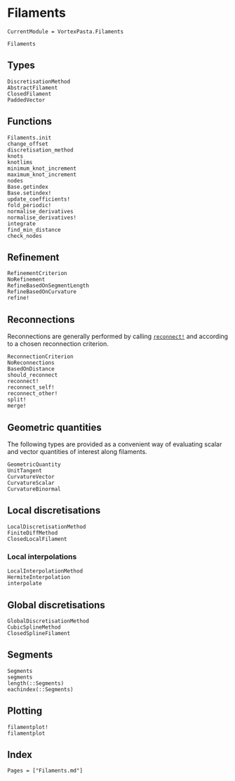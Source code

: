 # Filaments

```@meta
CurrentModule = VortexPasta.Filaments
```

```@docs
Filaments
```

## Types

```@docs
DiscretisationMethod
AbstractFilament
ClosedFilament
PaddedVector
```

## Functions

```@docs
Filaments.init
change_offset
discretisation_method
knots
knotlims
minimum_knot_increment
maximum_knot_increment
nodes
Base.getindex
Base.setindex!
update_coefficients!
fold_periodic!
normalise_derivatives
normalise_derivatives!
integrate
find_min_distance
check_nodes
```

## Refinement

```@docs
RefinementCriterion
NoRefinement
RefineBasedOnSegmentLength
RefineBasedOnCurvature
refine!
```

## Reconnections

Reconnections are generally performed by calling [`reconnect!`](@ref) and
according to a chosen reconnection criterion.

```@docs
ReconnectionCriterion
NoReconnections
BasedOnDistance
should_reconnect
reconnect!
reconnect_self!
reconnect_other!
split!
merge!
```

## Geometric quantities

The following types are provided as a convenient way of evaluating scalar and
vector quantities of interest along filaments.

```@docs
GeometricQuantity
UnitTangent
CurvatureVector
CurvatureScalar
CurvatureBinormal
```

## Local discretisations

```@docs
LocalDiscretisationMethod
FiniteDiffMethod
ClosedLocalFilament
```

### Local interpolations

```@docs
LocalInterpolationMethod
HermiteInterpolation
interpolate
```

## Global discretisations

```@docs
GlobalDiscretisationMethod
CubicSplineMethod
ClosedSplineFilament
```

## Segments

```@docs
Segments
segments
length(::Segments)
eachindex(::Segments)
```

## Plotting

```@docs
filamentplot!
filamentplot
```

## Index

```@index
Pages = ["Filaments.md"]
```
